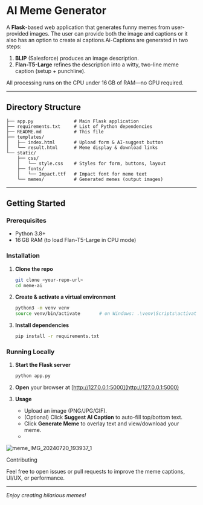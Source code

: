 
# AI Meme Generator

A **Flask**-based web application that generates funny memes from user-provided images. The user can provide both the image and captions or it also has an option to create ai captions.Ai-Captions are generated in two steps:

1. **BLIP** (Salesforce) produces an image description.
2. **Flan-T5-Large** refines the description into a witty, two-line meme caption (setup + punchline).

All processing runs on the CPU under 16 GB of RAM—no GPU required.

---

##  Directory Structure

```
├── app.py               # Main Flask application
├── requirements.txt     # List of Python dependencies
├── README.md            # This file
├── templates/
│   ├── index.html       # Upload form & AI-suggest button
│   └── result.html      # Meme display & download links
└── static/
    ├── css/
    │   └── style.css    # Styles for form, buttons, layout
    ├── fonts/
    │   └── Impact.ttf   # Impact font for meme text
    └── memes/           # Generated memes (output images)
```

---

## Getting Started

### Prerequisites

* Python 3.8+
* 16 GB RAM (to load Flan-T5-Large in CPU mode)

### Installation

1. **Clone the repo**

   ```bash
   git clone <your-repo-url>
   cd meme-ai
   ```

2. **Create & activate a virtual environment**

   ```bash
   python3 -m venv venv
   source venv/bin/activate       # on Windows: .\venv\Scripts\activate
   ```

3. **Install dependencies**

   ```bash
   pip install -r requirements.txt
   ```

### Running Locally

1. **Start the Flask server**

   ```bash
   python app.py
   ```

2. **Open** your browser at [http://127.0.0.1:5000](http://127.0.0.1:5000)

3. **Usage**

   * Upload an image (PNG/JPG/GIF).
   * (Optional) Click **Suggest AI Caption** to auto-fill top/bottom text.
   * Click **Generate Meme** to overlay text and view/download your meme.
   * 
![meme_IMG_20240720_193937_1](https://github.com/user-attachments/assets/f6047b83-b5be-441b-a6f3-5eb738f90be1)

 Contributing

Feel free to open issues or pull requests to improve the meme captions, UI/UX, or performance.

---

*Enjoy creating hilarious memes!*
